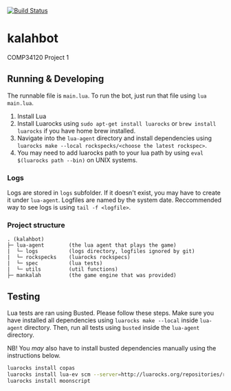 [![Build Status](https://travis-ci.com/hendrikmolder/kalahbot.svg?token=Mof5Gq1xr932bpnQpwj3&branch=master)](https://travis-ci.com/hendrikmolder/kalahbot)

# kalahbot
COMP34120 Project 1

## Running & Developing

The runnable file is `main.lua`. To run the bot, just run that file using `lua main.lua`.

1. Install Lua
2. Install Luarocks using `sudo apt-get install luarocks` or `brew install luarocks` if you have home brew installed.
3. Navigate into the `lua-agent` directory and install dependencies using `luarocks make --local rockspecks/<choose the latest rockspec>`.
4. You may need to add luarocks path to your lua path by using `eval $(luarocks path --bin)` on UNIX systems.

### Logs

Logs are stored in `logs` subfolder. If it doesn't exist, you may have to create it under `lua-agent`. Logfiles are named by the system date. Reccommended way to see logs is using `tail -f <logfile>`.

### Project structure

```
. (kalahbot)
├─ lua-agent        (the lua agent that plays the game)
|  └─ logs          (logs directory, logfiles ignored by git)
|  └─ rockspecks    (luarocks rockspecs)
|  └─ spec          (lua tests)
|  └─ utils         (util functions)
├─ mankalah         (the game engine that was provided)
```

## Testing

 Lua tests are ran using Busted. Please follow these steps. Make sure you have installed all dependencies using `luarocks make --local` inside `lua-agent` directory. Then, run all tests using `busted` inside the `lua-agent` directory.

 NB! You _may_ also have to install busted dependencies manually using the instructions below.

```bash
luarocks install copas
luarocks install lua-ev scm --server=http://luarocks.org/repositories/rocks-scm/
luarocks install moonscript
```
